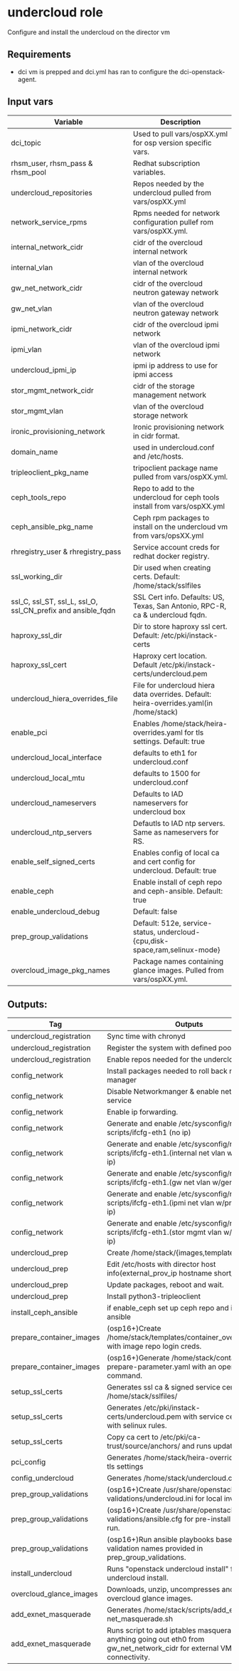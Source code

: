 # undercloud role

Configure and install the undercloud on the director vm

## Requirements

* dci vm is prepped and dci.yml has ran to configure the dci-openstack-agent.

## Input vars

Variable | Description
-------- | -----------
dci_topic | Used to pull vars/ospXX.yml for osp version specific vars.
rhsm_user, rhsm_pass & rhsm_pool | Redhat subscription variables.
undercloud_repositories | Repos needed by the undercloud pulled from vars/ospXX.yml
network_service_rpms | Rpms needed for network configuration pullef rom vars/ospXX.yml.
internal_network_cidr | cidr of the overcloud internal network
internal_vlan | vlan of the overcloud internal network
gw_net_network_cidr | cidr of the overcloud neutron gateway network
gw_net_vlan | vlan of the overcloud neutron gateway network
ipmi_network_cidr | cidr of the overcloud ipmi network
ipmi_vlan | vlan of the overcloud ipmi network
undercloud_ipmi_ip | ipmi ip address to use for ipmi access
stor_mgmt_network_cidr | cidr of the storage management network
stor_mgmt_vlan | vlan of the overcloud storage network
ironic_provisioning_network | Ironic provisioning network in cidr format.
domain_name | used in undercloud.conf and /etc/hosts.
tripleoclient_pkg_name | tripoclient package name pulled from vars/ospXX.yml.
ceph_tools_repo | Repo to add to the undercloud for ceph tools install from vars/ospXX.yml
ceph_ansible_pkg_name | Ceph rpm packages to install on the undercloud vm from vars/opsXX.yml
rhregistry_user & rhregistry_pass | Service account creds for redhat docker registry.
ssl_working_dir | Dir used when creating certs. Default: /home/stack/sslfiles
ssl_C, ssl_ST, ssl_L, ssl_O, ssl_CN_prefix and ansible_fqdn | SSL Cert info. Defaults: US, Texas, San Antonio, RPC-R, ca & undercloud fqdn.
haproxy_ssl_dir | Dir to store haproxy ssl cert. Default: /etc/pki/instack-certs
haproxy_ssl_cert | Haproxy cert location. Default /etc/pki/instack-certs/undercloud.pem
undercloud_hiera_overrides_file | File for undercloud hiera data overrides. Default: heira-overrides.yaml(in /home/stack)
enable_pci | Enables /home/stack/heira-overrides.yaml for tls settings. Default: true
undercloud_local_interface | defaults to eth1 for undercloud.conf
undercloud_local_mtu | defaults to 1500 for undercloud.conf
undercloud_nameservers | Defaults to IAD nameservers for undercloud box
undercloud_ntp_servers | Defautls to IAD ntp servers. Same as nameservers for RS.
enable_self_signed_certs | Enables config of local ca and cert config for undercloud. Default: true
enable_ceph | Enable install of ceph repo and ceph-ansible. Default: true
enable_undercloud_debug | Default: false
prep_group_validations | Default: 512e, service-status, undercloud-{cpu,disk-space,ram,selinux-mode} 
overcloud_image_pkg_names | Package names containing glance images. Pulled from vars/ospXX.yml.


## Outputs:

Tag | Outputs
--- | -------
undercloud_registration | Sync time with chronyd
undercloud_registration | Register the system with defined pool.
undercloud_registration | Enable repos needed for the undercloud. 
config_network | Install packages needed to roll back network manager
config_network | Disable Networkmanger & enable network service
config_network | Enable ip forwarding.
config_network | Generate and enable /etc/sysconfig/network-scripts/ifcfg-eth1 (no ip)
config_network | Generate and enable /etc/sysconfig/network-scripts/ifcfg-eth1.(internal net vlan w/generated ip)
config_network | Generate and enable /etc/sysconfig/network-scripts/ifcfg-eth1.(gw net vlan w/generated ip)
config_network | Generate and enable /etc/sysconfig/network-scripts/ifcfg-eth1.(ipmi net vlan w/predefined ip)
config_network | Generate and enable /etc/sysconfig/network-scripts/ifcfg-eth1.(stor mgmt vlan w/generated ip)
undercloud_prep | Create /home/stack/{images,templates}
undercloud_prep | Edit /etc/hosts with director host info(external_prov_ip hostname short_hostname)
undercloud_prep | Update packages, reboot and wait.
undercloud_prep | Install python3-tripleoclient
install_ceph_ansible | if enable_ceph set up ceph repo and install ceph ansible
prepare_container_images | (osp16+)Create /home/stack/templates/container_overrides.yaml with image repo login creds.
prepare_container_images | (osp16+)Generate /home/stack/containers-prepare-parameter.yaml with an openstack command.
setup_ssl_certs | Generates ssl ca & signed service certs under /home/stack/sslfiles/
setup_ssl_certs | Generates /etc/pki/instack-certs/undercloud.pem with service cert-n-key with selinux rules.
setup_ssl_certs | Copy ca cert to /etc/pki/ca-trust/source/anchors/ and runs update-ca-trust
pci_config | Generates /home/stack/heira-overrides.yaml for tls settings
config_undercloud | Generates /home/stack/undercloud.conf
prep_group_validations | (osp16+)Create /usr/share/openstack-tripleo-validations/undercloud.ini for local inventory.
prep_group_validations | (osp16+)Create /usr/share/openstack-tripleo-validations/ansible.cfg for pre-install validation run.
prep_group_validations | (osp16+)Run ansible playbooks based on validation names provided in prep_group_validations.
install_undercloud | Runs "openstack undercloud install" for the undercloud install.
overcloud_glance_images | Downloads, unzip, uncompresses and uploads overcloud glance images.
add_exnet_masquerade | Generates /home/stack/scripts/add_ex-net_masquerade.sh 
add_exnet_masquerade | Runs script to add iptables masquerade for anything going out eth0 from gw_net_network_cidr for external VM connectivity.

